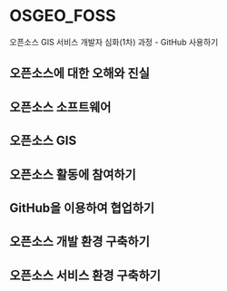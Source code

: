 ﻿# OSGEO_FOSS
오픈소스 GIS 서비스 개발자 심화(1차) 과정 - GitHub 사용하기

## 오픈소스에 대한 오해와 진실

## 오픈소스 소프트웨어

## 오픈소스 GIS

## 오픈소스 활동에 참여하기

## GitHub을 이용하여 협업하기

## 오픈소스 개발 환경 구축하기

## 오픈소스 서비스 환경 구축하기
